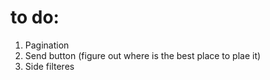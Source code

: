 # to do:
1. Pagination
2. Send button (figure out where is the best place to plae it)
3. Side filteres
